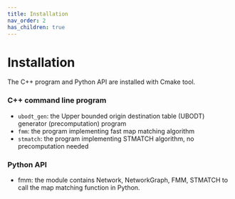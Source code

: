 ```yaml
---
title: Installation
nav_order: 2
has_children: true
---
```


# Installation

The C++ program and Python API are installed with Cmake tool.

### C++ command line program

- `ubodt_gen`: the Upper bounded origin destination table (UBODT) generator (precomputation) program
- `fmm`: the program implementing fast map matching algorithm
- `stmatch`: the program implementing STMATCH algorithm, no precomputation needed

### Python API

- fmm: the module contains Network, NetworkGraph, FMM, STMATCH to call the map matching
function in Python.
